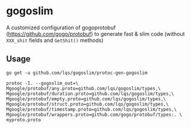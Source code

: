 # gogoslim

A customized configuration of gogoprotobuf (https://github.com/gogo/protobuf) to generate fast & slim code (without `XXX_shit` fields and `GetShit()` methods)

## Usage

```
go get -u github.com/lqs/gogoslim/protoc-gen-gogoslim

protoc -I. --gogoslim_out=\
Mgoogle/protobuf/any.proto=github.com/lqs/gogoslim/types,\
Mgoogle/protobuf/duration.proto=github.com/lqs/gogoslim/types,\
Mgoogle/protobuf/empty.proto=github.com/lqs/gogoslim/types,\
Mgoogle/protobuf/struct.proto=github.com/lqs/gogoslim/types,\
Mgoogle/protobuf/timestamp.proto=github.com/lqs/gogoslim/types,\
Mgoogle/protobuf/wrappers.proto=github.com/gogo/protobuf/types:. \
myproto.proto
```

